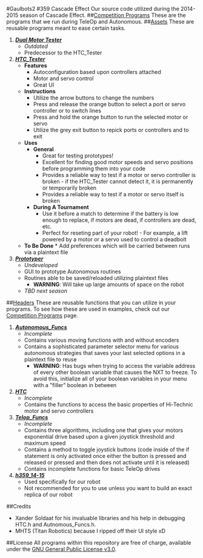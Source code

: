 #Gaulbots2 #359 Cascade Effect
Our source code utilized during the 2014-2015 season of Cascade Effect.
##[Competition Programs](https://github.com/ftc359/ftc2014/tree/master/Competition%20Programs)
These are the programs that we run during TeleOp and Autonomous.
##[Assets](https://github.com/ftc359/ftc2014/tree/master/Competition%20Programs/Assets)
These are reusable programs meant to ease certain tasks.

1. [**_Dual Motor Tester_**](https://github.com/ftc359/ftc2014/blob/master/Competition%20Programs/Assets/Dual%20Motor%20Tester.c)
    * _Outdated_
    * Predecessor to the HTC_Tester
2. [**_HTC_Tester_**](https://github.com/ftc359/ftc2014/blob/master/Competition%20Programs/Assets/HTC_Tester%20v1.0.c)
    * **Features**
        * Autoconfiguration based upon controllers attached
        * Motor and servo control
        * Great UI
    * **Instructions**
        * Utilize the arrow buttons to change the numbers
        * Press and release the orange button to select a port or servo controller or to switch lines
        * Press and hold the orange button to run the selected motor or servo
        * Utilize the grey exit button to repick ports or controllers and to exit
    * **Uses**
        * **General**
            * Great for testing prototypes!
            * Excellent for finding good motor speeds and servo positions before programming them into your code
            * Provides a reliable way to test if a motor or servo controller is broken - if the HTC_Tester cannot detect it, it is permanently or temporarily broken
            * Provides a reliable way to test if a motor or servo itself is broken
        * **During A Tournament**
            * Use it before a match to determine if the battery is low enough to replace, if motors are dead, if controllers are dead, etc.
            * Perfect for reseting part of your robot! - For example, a lift powered by a motor or a servo used to control a deadbolt
	* **To Be Done**
            * Add preferences which will be carried between runs via a plaintext file
3. [**_Prototyper_**](https://github.com/ftc359/ftc2014/blob/master/Competition%20Programs/Assets/Prototyper.c)
    * _Undeveloped_
    * GUI to prototype Autonomous routines
    * Routines able to be saved/reloaded utilizing plaintext files
        * **WARNING**: Will take up large amounts of space on the robot
    * _TBD next season_

##[Headers](https://github.com/ftc359/ftc2014/tree/master/Competition%20Programs/Assets/Headers)
These are reusable functions that you can utilize in your programs. To see how these are used in examples, check out our [Competition Programs](https://github.com/ftc359/ftc2014/tree/master/Competition%20Programs/Assets/Headers) page.

1. [**_Autonomous_Funcs_**](https://github.com/ftc359/ftc2014/blob/master/Competition%20Programs/Assets/Headers/Autonomous_Funcs.h)
    * _Incomplete_
    * Contains various moving functions with and without encoders
    * Contains a sophisticated parameter selector menu for various autonomous strategies that saves your last selected options in a plaintext file to reuse
        * **WARNING**: Has bugs when trying to access the variable address of every other boolean variable that causes the NXT to freeze. To avoid this, initialize all of your boolean variables in your menu with a "filler" boolean in between
2. [**_HTC_**](https://github.com/ftc359/ftc2014/blob/master/Competition%20Programs/Assets/Headers/HTC.h)
    * _Incomplete_
    * Contains the functions to access the basic properties of Hi-Technic motor and servo controllers
3. [**_Telop_Funcs_**](https://github.com/ftc359/ftc2014/blob/master/Competition%20Programs/Assets/Headers/Teleop_Funcs.h)
    * _Incomplete_
    * Contains three algorithms, including one that gives your motors exponential drive based upon a given joystick threshold and maximum speed
    * Contains a method to toggle joystick buttons (code inside of the if statement is only activated once either the button is pressed and released or pressed and then does not activate until it is released)
    * Contains incomplete functions for basic TeleOp drives
4. [**_h359_14-15_**](https://github.com/ftc359/ftc2014/blob/master/Competition%20Programs/Assets/Headers/h359_14-15.h)
    * Used specifically for our robot
    * Not recommended for you to use unless you want to build an exact replica of our robot

##Credits
* Xander Soldaat for his invaluable libraries and his help in debugging HTC.h and Autnomous_Funcs.h.
* MHTS (Titan Robotics) because I ripped off their UI style xD

##License
All programs within this repository are free of charge, available under the [GNU General Public License v3.0](http://www.gnu.org/licenses/gpl.html).
